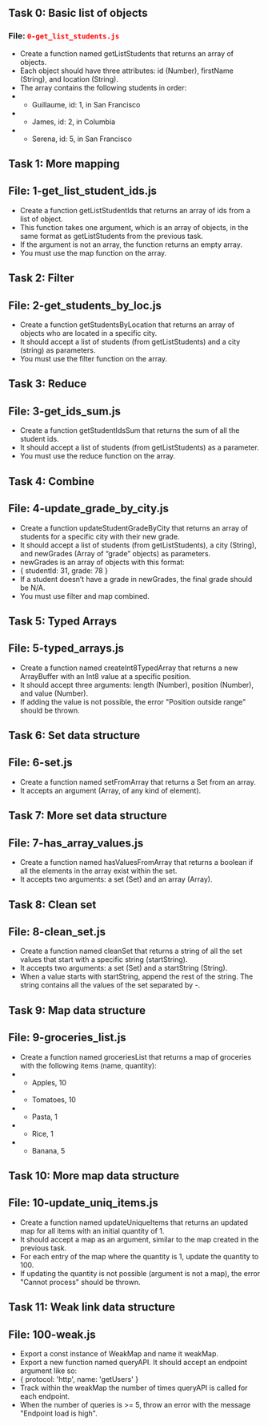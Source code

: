 
## Task 0: Basic list of objects

### File: <span style="color:red;"><code>0-get_list_students.js</code></span>

* Create a function named getListStudents that returns an array of objects.
* Each object should have three attributes: id (Number), firstName (String), and location (String).
* The array contains the following students in order:
* - Guillaume, id: 1, in San Francisco
* - James, id: 2, in Columbia
* - Serena, id: 5, in San Francisco

## Task 1: More mapping

## File: 1-get_list_student_ids.js

* Create a function getListStudentIds that returns an array of ids from a list of object.
* This function takes one argument, which is an array of objects, in the same format as getListStudents from the previous task.
* If the argument is not an array, the function returns an empty array.
* You must use the map function on the array.

## Task 2: Filter

## File: 2-get_students_by_loc.js

* Create a function getStudentsByLocation that returns an array of objects who are located in a specific city.
* It should accept a list of students (from getListStudents) and a city (string) as parameters.
* You must use the filter function on the array.

## Task 3: Reduce

## File: 3-get_ids_sum.js

* Create a function getStudentIdsSum that returns the sum of all the student ids.
* It should accept a list of students (from getListStudents) as a parameter.
* You must use the reduce function on the array.

## Task 4: Combine

## File: 4-update_grade_by_city.js

* Create a function updateStudentGradeByCity that returns an array of students for a specific city with their new grade.
* It should accept a list of students (from getListStudents), a city (String), and newGrades (Array of “grade” objects) as parameters.
* newGrades is an array of objects with this format:
* { studentId: 31, grade: 78 }
* If a student doesn’t have a grade in newGrades, the final grade should be N/A.
* You must use filter and map combined.

## Task 5: Typed Arrays

## File: 5-typed_arrays.js

* Create a function named createInt8TypedArray that returns a new ArrayBuffer with an Int8 value at a specific position.
* It should accept three arguments: length (Number), position (Number), and value (Number).
* If adding the value is not possible, the error "Position outside range" should be thrown.

## Task 6: Set data structure

## File: 6-set.js

* Create a function named setFromArray that returns a Set from an array.
* It accepts an argument (Array, of any kind of element).

## Task 7: More set data structure

## File: 7-has_array_values.js

* Create a function named hasValuesFromArray that returns a boolean if all the elements in the array exist within the set.
* It accepts two arguments: a set (Set) and an array (Array).

## Task 8: Clean set

## File: 8-clean_set.js

* Create a function named cleanSet that returns a string of all the set values that start with a specific string (startString).
* It accepts two arguments: a set (Set) and a startString (String).
* When a value starts with startString, append the rest of the string. The string contains all the values of the set separated by -.

## Task 9: Map data structure

## File: 9-groceries_list.js

* Create a function named groceriesList that returns a map of groceries with the following items (name, quantity):
* - Apples, 10
* - Tomatoes, 10
* - Pasta, 1
* - Rice, 1
* - Banana, 5

## Task 10: More map data structure

## File: 10-update_uniq_items.js

* Create a function named updateUniqueItems that returns an updated map for all items with an initial quantity of 1.
* It should accept a map as an argument, similar to the map created in the previous task.
* For each entry of the map where the quantity is 1, update the quantity to 100.
* If updating the quantity is not possible (argument is not a map), the error "Cannot process" should be thrown.

## Task 11: Weak link data structure

## File: 100-weak.js

* Export a const instance of WeakMap and name it weakMap.
* Export a new function named queryAPI. It should accept an endpoint argument like so:
* { protocol: 'http', name: 'getUsers' }
* Track within the weakMap the number of times queryAPI is called for each endpoint.
* When the number of queries is >= 5, throw an error with the message "Endpoint load is high".

